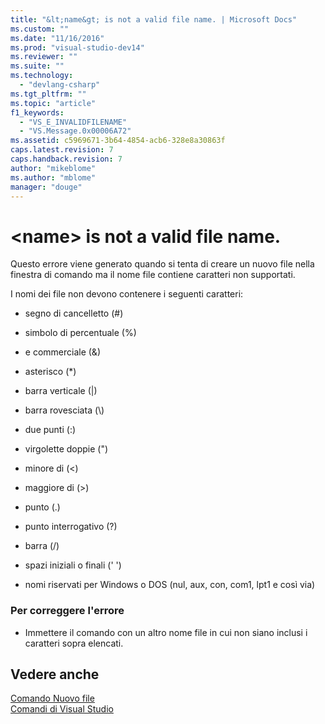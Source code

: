 ```yaml
---
title: "&lt;name&gt; is not a valid file name. | Microsoft Docs"
ms.custom: ""
ms.date: "11/16/2016"
ms.prod: "visual-studio-dev14"
ms.reviewer: ""
ms.suite: ""
ms.technology: 
  - "devlang-csharp"
ms.tgt_pltfrm: ""
ms.topic: "article"
f1_keywords: 
  - "VS_E_INVALIDFILENAME"
  - "VS.Message.0x00006A72"
ms.assetid: c5969671-3b64-4854-acb6-328e8a30863f
caps.latest.revision: 7
caps.handback.revision: 7
author: "mikeblome"
ms.author: "mblome"
manager: "douge"
---
```

# &lt;name&gt; is not a valid file name.
Questo errore viene generato quando si tenta di creare un nuovo file nella finestra di comando ma il nome file contiene caratteri non supportati.  
  
 I nomi dei file non devono contenere i seguenti caratteri:  
  
-   segno di cancelletto \(\#\)  
  
-   simbolo di percentuale \(%\)  
  
-   e commerciale \(&\)  
  
-   asterisco \(\*\)  
  
-   barra verticale \(&#124;\)  
  
-   barra rovesciata \(\\\)  
  
-   due punti \(:\)  
  
-   virgolette doppie \("\)  
  
-   minore di \(\<\)  
  
-   maggiore di \(\>\)  
  
-   punto \(.\)  
  
-   punto interrogativo \(?\)  
  
-   barra \(\/\)  
  
-   spazi iniziali o finali \(' '\)  
  
-   nomi riservati per Windows o DOS  \(nul, aux, con, com1, lpt1 e così via\)  
  
### Per correggere l'errore  
  
-   Immettere il comando con un altro nome file in cui non siano inclusi i caratteri sopra elencati.  
  
## Vedere anche  
 [Comando Nuovo file](../ide/reference/new-file-command.md)   
 [Comandi di Visual Studio](../ide/reference/visual-studio-commands.md)